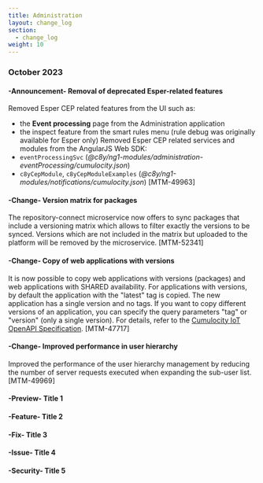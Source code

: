 ```yaml
---
title: Administration
layout: change_log
section:
  - change_log
weight: 10
---
```



### October 2023

#### -Announcement- Removal of deprecated Esper-related features

Removed Esper CEP related features from the UI such as:

- the **Event processing** page from the Administration application
- the inspect feature from the smart rules menu (rule debug was originally available for Esper only)
Removed Esper CEP related services and modules from the AngularJS Web SDK:
- `eventProcessingSvc` (*@c8y/ng1-modules/administration-eventProcessing/cumulocity.json*)
- `c8yCepModule`, `c8yCepModuleExamples` (*@c8y/ng1-modules/notifications/cumulocity.json*) [MTM-49963]


#### -Change- Version matrix for packages

The repository-connect microservice now offers to sync packages that include a versioning matrix which allows to filter exactly the versions to be synced. Versions which are not included in the matrix but uploaded to the platform will be removed by the microservice. [MTM-52341]


#### -Change- Copy of web applications with versions

It is now possible to copy web applications with versions (packages) and web applications with SHARED availability.
For applications with versions, by default the application with the "latest" tag is copied. The new application has a single version and no tags. If you want to copy different versions of an application, you can specify the query parameters "tag" or "version" (only a single version). For details, refer to the [Cumulocity IoT OpenAPI Specification](//cumulocity.com/api/). [MTM-47717]


#### -Change- Improved performance in user hierarchy

Improved the performance of the user hierarchy management by reducing the number of server requests executed when expanding the sub-user list. [MTM-49969]



#### -Preview- Title 1

#### -Feature- Title 2

#### -Fix- Title 3

#### -Issue- Title 4

#### -Security- Title 5

